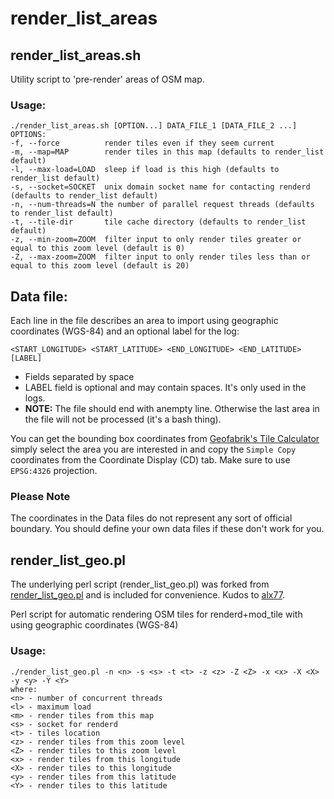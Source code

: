 # render_list_areas

## render_list_areas.sh

Utility script to 'pre-render' areas of OSM map.

### Usage:
    ./render_list_areas.sh [OPTION...] DATA_FILE_1 [DATA_FILE_2 ...]
    OPTIONS:
    -f, --force          render tiles even if they seem current
    -m, --map=MAP        render tiles in this map (defaults to render_list default)
    -l, --max-load=LOAD  sleep if load is this high (defaults to render_list default)
    -s, --socket=SOCKET  unix domain socket name for contacting renderd (defaults to render_list default)
    -n, --num-threads=N the number of parallel request threads (defaults to render_list default)
    -t, --tile-dir       tile cache directory (defaults to render_list default)
    -z, --min-zoom=ZOOM  filter input to only render tiles greater or equal to this zoom level (default is 0)
    -Z, --max-zoom=ZOOM  filter input to only render tiles less than or equal to this zoom level (default is 20)

## Data file:
Each line in the file describes an area to import using geographic coordinates (WGS-84) and an optional label for the log:

    <START_LONGITUDE> <START_LATITUDE> <END_LONGITUDE> <END_LATITUDE> [LABEL]

- Fields separated by space 
- LABEL field is optional and may contain spaces. It's only used in the logs.
- **NOTE:** The file should end with anempty line. Otherwise the last area in the file will not be processed (it's a bash thing).

You can get the bounding box coordinates from [Geofabrik's Tile Calculator](http://tools.geofabrik.de/calc/) simply select the area you are interested in and copy the `Simple Copy` coordinates from the Coordinate Display (CD) tab. Make sure to use `EPSG:4326` projection.

### Please Note
The coordinates in the Data files do not represent any sort of official boundary. You should define your own data files if these don't work for you.

## render_list_geo.pl
The underlying perl script (render_list_geo.pl) was forked from [render_list_geo.pl](https://github.com/alx77/render_list_geo.pl) and is included for convenience. Kudos to [alx77](https://github.com/alx77).

Perl script for automatic rendering OSM tiles for renderd+mod_tile with using geographic coordinates (WGS-84)



### Usage:
    ./render_list_geo.pl -n <n> -s <s> -t <t> -z <z> -Z <Z> -x <x> -X <X> -y <y> -Y <Y>
    where:
    <n> - number of concurrent threads
    <l> - maximum load
    <m> - render tiles from this map
    <s> - socket for renderd
    <t> - tiles location
    <z> - render tiles from this zoom level
    <Z> - render tiles to this zoom level
    <x> - render tiles from this longitude
    <X> - render tiles to this longitude
    <y> - render tiles from this latitude
    <Y> - render tiles to this latitude
